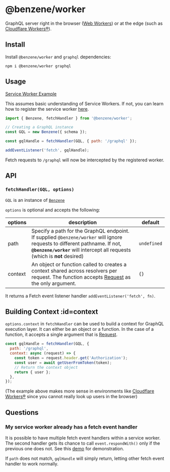 # @benzene/worker

GraphQL server right in the browser ([Web Workers](https://developer.mozilla.org/en-US/docs/Web/API/Web_Workers_API)) or at the edge (such as [Cloudflare Workers®](https://workers.cloudflare.com/)).

## Install

Install `@benzene/worker` and `graphql` dependencies:

```shell
npm i @benzene/worker graphql
```

## Usage

[Service Worker Example](https://github.com/hoangvvo/benzene/tree/main/examples/with-service-worker)

This assumes basic understanding of Service Workers. If not, you can learn how to register the service worker [here](https://developers.google.com/web/fundamentals/primers/service-workers/registration).

```js
import { Benzene, fetchHandler } from '@benzene/worker';

// Creating a GraphQL instance
const GQL = new Benzene({ schema });

const gqlHandle = fetchHandler(GQL, { path: '/graphql' });

addEventListener('fetch', gqlHandle);
```

Fetch requests to `/graphql` will now be intercepted by the registered worker.

## API

### `fetchHandler(GQL, options)`

`GQL` is an instance of [`Benzene`](/core/)

`options` is optional and accepts the following:

| options | description | default |
|---------|-------------|---------|
| path | Specify a path for the GraphQL endpoint. If supplied `@benzene/worker` will ignore requests to different pathname. If not, **`@benzene/worker`** will intercept all requests (which is **not** desired) | `undefined` |
| context | An object or function called to creates a context shared across resolvers per request. The function accepts [Request](https://developer.mozilla.org/en-US/docs/Web/API/Request) as the only argument. | `{}` |

It returns a Fetch event listener handler `addEventListener('fetch', fn)`.

## Building Context :id=context

`options.context` in `fetchHandler` can be used to build a context for GraphQL execution layer. It can either be an object or a function. In the case of a function, it accepts a single argument that is [Request](https://developer.mozilla.org/en-US/docs/Web/API/Request).

```js
const gqlHandle = fetchHandler(GQL, {
  path: '/graphql',
  context: async (request) => {
    const token = request.header.get('Authorization');
    const user = await getUserFromToken(token);
    // Return the context object
    return { user };
  },
});
```

(The example above makes more sense in environments like [Cloudflare Workers®](https://workers.cloudflare.com/) since you cannot really look up users in the browser)

## Questions

### My service worker already has a fetch event handler

It is possible to have multiple fetch event handlers within a service worker. The second handler gets its chance to call `event.respondWith()` only if the previous one does not. See this [demo](https://googlechrome.github.io/samples/service-worker/multiple-handlers/index.html) for demonstration.

If `path` does not match, `gqlHandle` will simply return, letting other fetch event handler to work normally.
